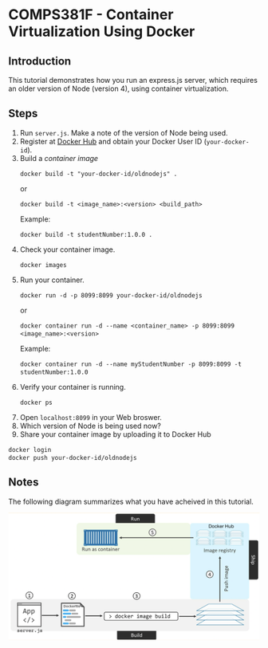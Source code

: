 # COMPS381F - Container Virtualization Using Docker
## Introduction
This tutorial demonstrates how you run an express.js server, which requires an older version of Node (version 4), using container virtualization.  

## Steps
1. Run `server.js`. Make a note of the version of Node being used.
3. Register at [Docker Hub](https://hub.docker.com) and obtain your Docker User ID (`your-docker-id`).
3. Build a *container image*
   ```
   docker build -t "your-docker-id/oldnodejs" .
   ```
   or
   ```
   docker build -t <image_name>:<version> <build_path>
   ```
   Example:
   ```
   docker build -t studentNumber:1.0.0 .
   ```
5. Check your container image.
   ```
   docker images
   ```
6. Run your container.
   ```
   docker run -d -p 8099:8099 your-docker-id/oldnodejs
   ```
   or
   ```
   docker container run -d --name <container_name> -p 8099:8099 <image_name>:<version>
   ```
   Example:
   ```
   docker container run -d --name myStudentNumber -p 8099:8099 -t studentNumber:1.0.0
   ```
8. Verify your container is running.
   ```
   docker ps
   ```
9. Open `localhost:8099` in your Web broswer.
10. Which version of Node is being used now?
11. Share your container image by uploading it to Docker Hub
   ```
   docker login
   docker push your-docker-id/oldnodejs
   ```
## Notes
The following diagram summarizes what you have acheived in this tutorial.

![Docker Container](DockerContainer.png)
